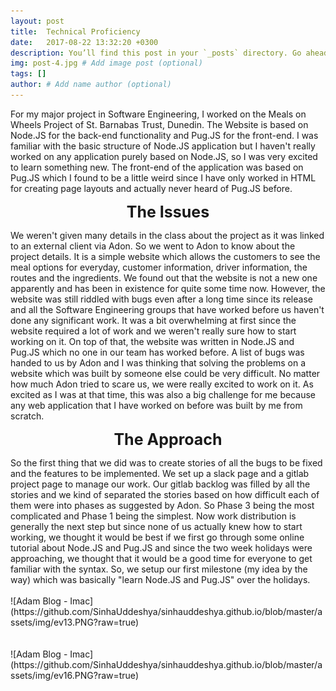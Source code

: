 ```yaml
---
layout: post
title:  Technical Proficiency
date:   2017-08-22 13:32:20 +0300
description: You’ll find this post in your `_posts` directory. Go ahead and edit it and re-build the site to see your changes. # Add post description (optional)
img: post-4.jpg # Add image post (optional)
tags: []
author: # Add name author (optional)
---
```

For my major project in Software Engineering, I worked on the Meals on Wheels Project of St. Barnabas Trust, Dunedin. The Website is based on Node.JS for the back-end functionality and Pug.JS for the front-end. I was familiar with the basic structure of Node.JS application but I haven't really worked on any application purely based on Node.JS, so I was very excited to learn something new. The front-end of the application was based on Pug.JS which I found to be a little weird since I have only worked in HTML for creating page layouts and actually never heard of Pug.JS before. 
<p align="center"><span style="font-size:25px"><b>The Issues</b></span></p>
We weren't given many details in the class about the project as it was linked to an external client via Adon. So we went to Adon to know about the project details. It is a simple website which allows the customers to see the meal options for everyday, customer information, driver information, the routes and the ingredients. We found out that the website is not a new one apparently and has been in existence for quite some time now. However, the website was still riddled with bugs even after a long time since its release and all the Software Engineering groups that have worked before us haven't done any significant work. It was a bit overwhelming at first since the website required a lot of work and we weren't really sure how to start working on it. On top of that, the website was written in Node.JS and Pug.JS which no one in our team has worked before. A list of bugs was handed to us by Adon and I was thinking that solving the problems on a website which was built by someone else could be very difficult. No matter how much Adon tried to scare us, we were really excited to work on it. As excited as I was at that time, this was also a big challenge for me because any web application that I have worked on before was built by me from scratch. 
<p align="center"><span style="font-size:25px"><b>The Approach</b></span></p>
So the first thing that we did was to create stories of all the bugs to be fixed and the features to be implemented. We set up a slack page and a gitlab project page to manage our work. Our gitlab backlog was filled by all the stories and we kind of separated the stories based on how difficult each of them were into phases as suggested by Adon. So Phase 3 being the most complicated and Phase 1 being the simplest. Now work distribution is generally the next step but since none of us actually knew how to start working, we thought it would be best if we first go through some online tutorial about Node.JS and Pug.JS and since the two week holidays were approaching, we thought that it would be a good time for everyone to get familiar with the syntax. So, we setup our first milestone (my idea by the way) which was basically "learn Node.JS and Pug.JS" over the holidays.<br><br>
![Adam Blog - Imac](https://github.com/SinhaUddeshya/sinhauddeshya.github.io/blob/master/assets/img/ev13.PNG?raw=true)<br><br><br>
![Adam Blog - Imac](https://github.com/SinhaUddeshya/sinhauddeshya.github.io/blob/master/assets/img/ev16.PNG?raw=true)<br><br><br>





